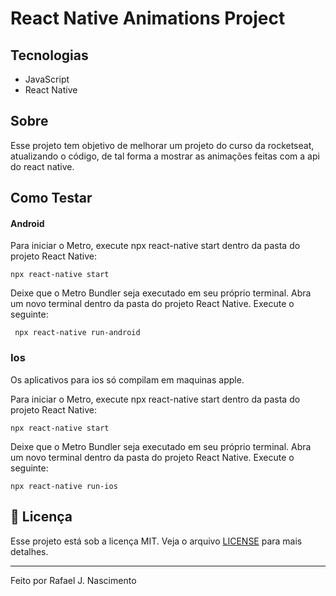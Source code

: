 # React Native Animations Project


## Tecnologias

- JavaScript
- React Native


## Sobre

Esse projeto tem objetivo de melhorar um projeto do curso da rocketseat, atualizando o código, de tal forma a mostrar as animações feitas com a api do react native.


## Como Testar

#### Android

Para iniciar o Metro, execute npx react-native start dentro da pasta do projeto React Native:

``npx react-native start``

Deixe que o Metro Bundler seja executado em seu próprio terminal. Abra um novo terminal dentro da pasta do projeto React Native. Execute o seguinte:

`` npx react-native run-android``
  
  ### Ios
  
Os aplicativos para ios só compilam em maquinas apple.

Para iniciar o Metro, execute npx react-native start dentro da pasta do projeto React Native:

``npx react-native start``

Deixe que o Metro Bundler seja executado em seu próprio terminal. Abra um novo terminal dentro da pasta do projeto React Native. Execute o seguinte:
  
``npx react-native run-ios``

## :memo: Licença

Esse projeto está sob a licença MIT. Veja o arquivo [LICENSE](LICENSE.md) para mais detalhes.

---

Feito por Rafael J. Nascimento